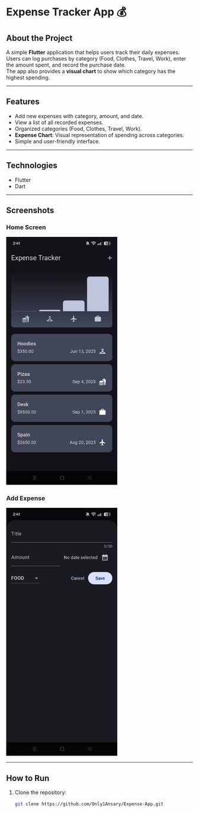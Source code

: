 # Expense Tracker App 💰

## About the Project
A simple **Flutter** application that helps users track their daily expenses.  
Users can log purchases by category (Food, Clothes, Travel, Work), enter the amount spent, and record the purchase date.  
The app also provides a **visual chart** to show which category has the highest spending.

---

## Features
- Add new expenses with category, amount, and date.  
- View a list of all recorded expenses.  
- Organized categories (Food, Clothes, Travel, Work).  
- **Expense Chart**: Visual representation of spending across categories.  
- Simple and user-friendly interface.  

---

## Technologies
- Flutter  
- Dart  

---

## Screenshots

### Home Screen
<img src="https://github.com/Only1Ansary/Expense-Tracker-App/blob/main/screenshots/home.jpg?raw=true" width="300"/>

### Add Expense
<img src="https://github.com/Only1Ansary/Expense-Tracker-App/blob/main/screenshots/add.jpg?raw=true" width="300"/>

---

## How to Run
1. Clone the repository:
   ```bash
   git clone https://github.com/Only1Ansary/Expense-App.git
